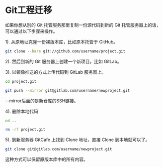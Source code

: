 # Git工程迁移

如果你想从别的 Git 托管服务那里复制一份源代码到新的 Git 托管服务器上的话，可以通过以下步骤来操作。

1). 从原地址克隆一份裸版本库，比如原本托管于 GitHub。

```bash
git clone --bare git://github.com/username/project.git
```

2). 然后到新的 Git 服务器上创建一个新项目，比如 GitLab。

3). 以镜像推送的方式上传代码到 GitLab 服务器上。

```bash
cd project.git

git push --mirror git@gitlab.com/username/newproject.git

```  

--mirror后面的是新仓库的SSH链接。  


4). 删除本地代码

```bash
cd ..

rm -rf project.git
```

5). 到新服务器 GitCafe 上找到 Clone 地址，直接 Clone 到本地就可以了。

```bash
git clone git@gitlab.com/username/newproject.git
```

这种方式可以保留原版本库中的所有内容。